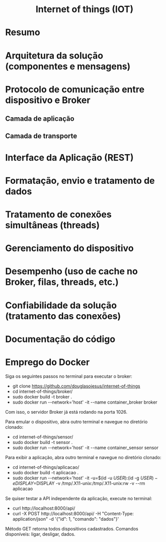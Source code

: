 <div align="center">

# Internet of things (IOT)

</div>

# Resumo

# Arquitetura da solução (componentes e mensagens)

# Protocolo de comunicação entre dispositivo e Broker 

## Camada de aplicação

## Camada de transporte

# Interface da Aplicação (REST)

# Formatação, envio e tratamento de dados

# Tratamento de conexões simultâneas (threads)

# Gerenciamento do dispositivo

# Desempenho (uso de cache no Broker, filas, threads, etc.)

# Confiabilidade da solução (tratamento das conexões)

# Documentação do código

# Emprego do Docker

Siga os seguintes passos no terminal para executar o broker: 
- git clone https://github.com/douglasojesus/internet-of-things
- cd internet-of-things/broker/
- sudo docker build -t broker .
- sudo docker run --network='host' -it --name container_broker broker

Com isso, o servidor Broker já está rodando na porta 1026.

Para emular o dispositivo, abra outro terminal e navegue no diretório clonado:
- cd internet-of-things/sensor/
- sudo docker build -t sensor .
- sudo docker run --network='host' -it --name container_sensor sensor

Para exibir a aplicação, abra outro terminal e navegue no diretório clonado:
- cd internet-of-things/aplicacao/
- sudo docker build -t aplicacao .
- sudo docker run --network='host' -it -u=$(id -u $USER):$(id -g $USER) -e DISPLAY=$DISPLAY -v /tmp/.X11-unix:/tmp/.X11-unix:rw -v --rm aplicacao

Se quiser testar a API independente da aplicação, execute no terminal:
- curl http://localhost:8000/api/
- curl -X POST http://localhost:8000/api/ -H "Content-Type: application/json" -d '{"id": 1, "comando": "dados"}'

Método GET retorna todos dispositivos cadastrados.
Comandos disponíveis: ligar, desligar, dados.

